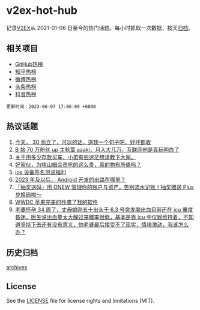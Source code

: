 # v2ex-hot-hub

 记录[V2EX](https://www.v2ex.com/)从 2021-01-06 日至今的热门话题。每小时抓取一次数据，按天[归档](archives)。
 
 ## 相关项目

- [GitHub热榜](https://github.com/snaildev/github-hot-hub)
- [知乎热榜](https://github.com/snaildev/zhihu-hot-hub)
- [微博热榜](https://github.com/snaildev/weibo-hot-hub)
- [头条热榜](https://github.com/snaildev/toutiao-hot-hub)
- [抖音热榜](https://github.com/snaildev/douyin-hot-hub)


 `更新时间：2023-06-07 17:06:09 +0800`

## 热议话题

1. [今天， 30 而立了，可以的话，送我一个句子吧，好坏都收](https://www.v2ex.com/t/946552)
1. [B 站 70 万粉丝 up 主秋葉 aaaki，月入大几万，互联网他是真玩明白了](https://www.v2ex.com/t/946530)
1. [关于用多少存款买车，小弟有些迷茫想请教下大家。](https://www.v2ex.com/t/946535)
1. [好家伙，为啥山姆会员吃的这么贵，真的物有所值吗？](https://www.v2ex.com/t/946381)
1. [ios 设备签名测试福利](https://www.v2ex.com/t/946477)
1. [2023 年及以后， Android 开发的出路在哪里？](https://www.v2ex.com/t/946356)
1. [「抽奖送码」用 ONEW 管理你的账户与资产，告别流水记账！抽奖赠送 Plus 兑换码啦～](https://www.v2ex.com/t/946500)
1. [WWDC 苹果完美的抄袭了我的软件](https://www.v2ex.com/t/946603)
1. [老婆怀孕 34 周了，丈母娘刚五十出头于 6.3 号突发脑出血目前还在 icu 重度昏迷，医生说出血量太大醒过来概率很低，基本是靠 icu 中仪器维持着，不知道坚持下去还有没有意义，怕老婆最后接受不了现实，情绪激动，我该怎么办？](https://www.v2ex.com/t/946629)

## 历史归档

[archives](archives)

## License

See the [LICENSE](LICENSE) file for license rights and limitations (MIT).
